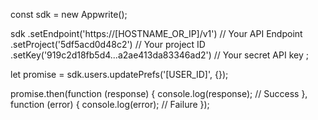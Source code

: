 const sdk = new Appwrite();

sdk
    .setEndpoint('https://[HOSTNAME_OR_IP]/v1') // Your API Endpoint
    .setProject('5df5acd0d48c2') // Your project ID
    .setKey('919c2d18fb5d4...a2ae413da83346ad2') // Your secret API key
;

let promise = sdk.users.updatePrefs('[USER_ID]', {});

promise.then(function (response) {
    console.log(response); // Success
}, function (error) {
    console.log(error); // Failure
});